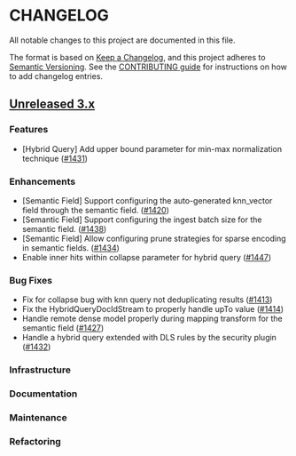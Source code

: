 # CHANGELOG
All notable changes to this project are documented in this file.

The format is based on [Keep a Changelog](https://keepachangelog.com/en/1.0.0/), and this project adheres to [Semantic Versioning](https://semver.org/spec/v2.0.0.html). See the [CONTRIBUTING guide](./CONTRIBUTING.md#Changelog) for instructions on how to add changelog entries.

## [Unreleased 3.x](https://github.com/opensearch-project/neural-search/compare/main...HEAD)

### Features
- [Hybrid Query] Add upper bound parameter for min-max normalization technique ([#1431](https://github.com/opensearch-project/neural-search/pull/1431))

### Enhancements
- [Semantic Field] Support configuring the auto-generated knn_vector field through the semantic field. ([#1420](https://github.com/opensearch-project/neural-search/pull/1420))
- [Semantic Field] Support configuring the ingest batch size for the semantic field. ([#1438](https://github.com/opensearch-project/neural-search/pull/1438))
- [Semantic Field] Allow configuring prune strategies for sparse encoding in semantic fields. ([#1434](https://github.com/opensearch-project/neural-search/pull/1434))
- Enable inner hits within collapse parameter for hybrid query ([#1447](https://github.com/opensearch-project/neural-search/pull/1447))

### Bug Fixes
- Fix for collapse bug with knn query not deduplicating results ([#1413](https://github.com/opensearch-project/neural-search/pull/1413))
- Fix the HybridQueryDocIdStream to properly handle upTo value ([#1414](https://github.com/opensearch-project/neural-search/pull/1414))
- Handle remote dense model properly during mapping transform for the semantic field ([#1427](https://github.com/opensearch-project/neural-search/pull/1427))
- Handle a hybrid query extended with DLS rules by the security plugin ([#1432](https://github.com/opensearch-project/neural-search/pull/1432))

### Infrastructure

### Documentation

### Maintenance

### Refactoring
